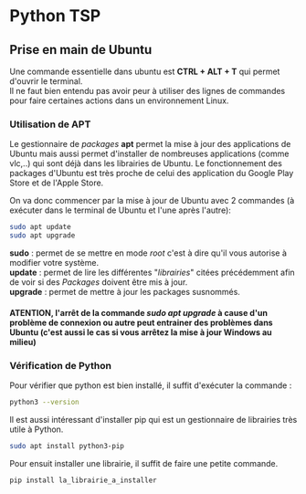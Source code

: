 # Python TSP
  
## Prise en main de Ubuntu
Une commande essentielle dans ubuntu est **CTRL + ALT + T** qui permet d'ouvrir le terminal.  
Il ne faut bien entendu pas avoir peur à utiliser des lignes de commandes pour faire certaines actions dans un environnement Linux.  
  
### Utilisation de APT
Le gestionnaire de *packages* **apt** permet la mise à jour des applications de Ubuntu mais aussi permet d'installer de nombreuses applications (comme vlc,..) qui sont déjà dans les librairies de Ubuntu. Le fonctionnement des packages d'Ubuntu est très proche de celui des application du Google Play Store et de l'Apple Store.
  
On va donc commencer par la mise à jour de Ubuntu avec 2 commandes (à exécuter dans le terminal de Ubuntu et l'une après l'autre):
``` sh
sudo apt update
sudo apt upgrade
```

**sudo** : permet de se mettre en mode *root* c'est à dire qu'il vous autorise à modifier votre système.  
**update** : permet de lire les différentes "*librairies*" citées précédemment afin de voir si des *Packages* doivent être mis à jour.  
**upgrade** : permet de mettre à jour les packages susnommés.  
#### ATENTION, l'arrêt de la commande *sudo apt upgrade* à cause d'un problème de connexion ou autre peut entrainer des problèmes dans Ubuntu (c'est aussi le cas si vous arrêtez la mise à jour Windows au milieu)

### Vérification de Python
Pour vérifier que python est bien installé, il suffit d'exécuter la commande :
``` sh
python3 --version
```
Il est aussi intéressant d'installer pip qui est un gestionnaire de librairies très utile à Python.
``` sh
sudo apt install python3-pip
```
Pour ensuit installer une librairie, il suffit de faire une petite commande.
``` sh
pip install la_librairie_a_installer
```

